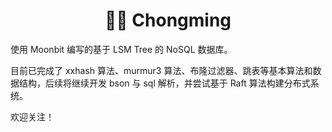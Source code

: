 <h1 align="center">🐦‍🔥 Chongming</h1>

使用 Moonbit 编写的基于 LSM Tree 的 NoSQL 数据库。

目前已完成了 xxhash 算法、murmur3 算法、布隆过滤器、跳表等基本算法和数据结构，后续将继续开发 bson 与 sql 解析，并尝试基于 Raft 算法构建分布式系统。

欢迎关注！